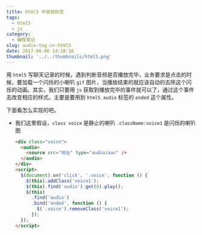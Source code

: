 ```yaml
---
title: html5 中音频标签
tags:
  - html5
  - js
category:
  - 编程笔记
slug: audio-tag-in-html5
date: 2017-06-06 14:18:16
thumbnail: '../../thumbnails/html5.png'
---
```


用 `html5` 写聊天记录的时候，遇到判断音频是否播放完毕，业务要求是点击的时候，要加载一个闪烁的小喇叭 `gif` 图片，当播放结束的就应该自动的去除这个闪烁的动画。其实，我们只要用 `js` 获取到播放完毕的事件就可以了，通过这个事件去改变相应的样式。主要是要用到 `html5 audio` 标签的 `ended` 这个属性。

下面看怎么实现的吧。

- 我们这里假设，`class voice` 是静止的喇叭 `.className:voice1` 是闪烁的喇叭图

  ```html
  <div class="voice">
    <audio>
      <source src="地址" type="audio/aac" />
    </audio>
  </div>
  <script>
    $(document).on('click', '.voice', function () {
      $(this).addClass('voice1');
      $(this).find('audio').get(0).play();
      $(this)
        .find('audio')
        .bind('ended', function () {
          $('.voice').removeClass('voice1');
        });
    });
  </script>
  ```
